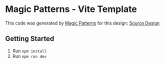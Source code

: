# Magic Patterns - Vite Template

This code was generated by [Magic Patterns](https://magicpatterns.com) for this design: [Source Design](https://magicpatterns.com/c/3fnfd1hevvxgmddjjv5w23)

## Getting Started

1. Run `npm install`
2. Run `npm run dev`
